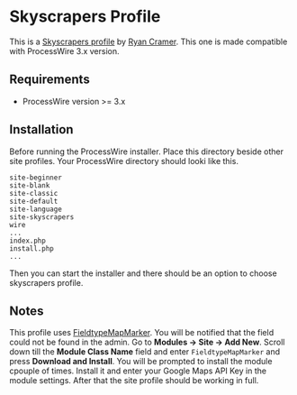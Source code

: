 Skyscrapers Profile
===================
This is a [Skyscrapers profile][pw-skyscrapers] by [Ryan Cramer][ryan-cramer]. This one is made compatible with ProcessWire 3.x version.

## Requirements
- ProcessWire version >= 3.x

## Installation
Before running the ProcessWire installer. Place this directory beside other site profiles.
Your ProcessWire directory should looki like this.
```
site-beginner
site-blank
site-classic
site-default
site-language
site-skyscrapers
wire
...
index.php
install.php
...
```
Then you can start the installer and there should be an option to choose skyscrapers profile.

## Notes
This profile uses [FieldtypeMapMarker][pw-map-marker]. You will be notified that the field could
not be found in the admin. Go to __Modules -> Site -> Add New__. Scroll down till the __Module Class Name__
field and enter `FieldtypeMapMarker` and press __Download and Install__. You will be prompted to install the
module cpouple of times. Install it and enter your Google Maps API Key in the module settings. After that
the site profile should be working in full.

[pw-skyscrapers]: https://github.com/ryancramerdesign/SkyscrapersProfile
[ryan-cramer]: https://github.com/ryancramerdesign
[pw-map-marker]: http://modules.processwire.com/modules/fieldtype-map-marker/